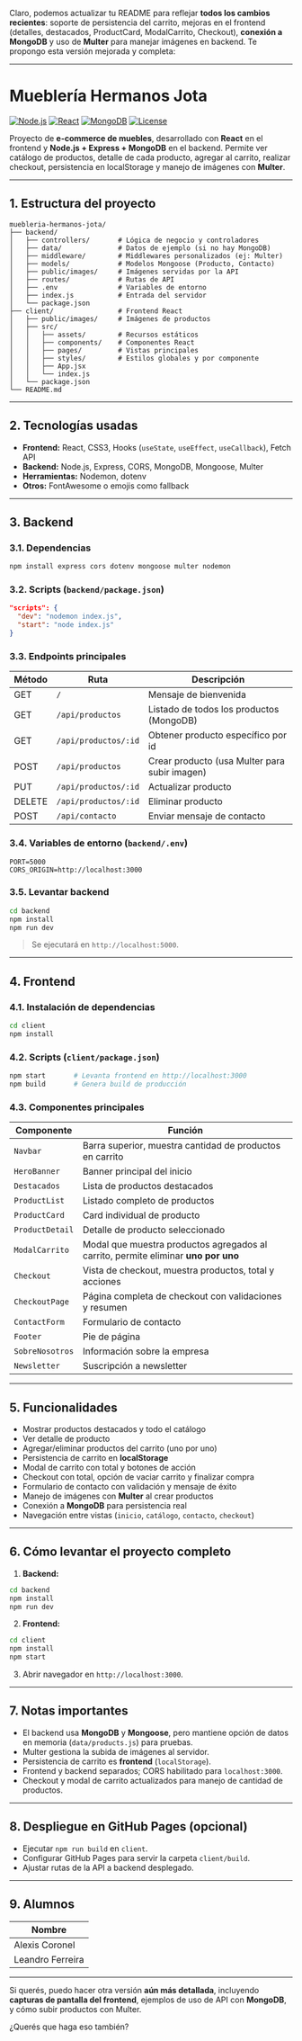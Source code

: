 Claro, podemos actualizar tu README para reflejar **todos los cambios recientes**: soporte de persistencia del carrito, mejoras en el frontend (detalles, destacados, ProductCard, ModalCarrito, Checkout), **conexión a MongoDB** y uso de **Multer** para manejar imágenes en backend. Te propongo esta versión mejorada y completa:

---

# Mueblería Hermanos Jota

[![Node.js](https://img.shields.io/badge/Node.js-339933?logo=node.js\&logoColor=white)](https://nodejs.org/)
[![React](https://img.shields.io/badge/React-61DAFB?logo=react\&logoColor=black)](https://reactjs.org/)
[![MongoDB](https://img.shields.io/badge/MongoDB-47A248?logo=mongodb\&logoColor=white)](https://www.mongodb.com/)
[![License](https://img.shields.io/badge/License-MIT-blue)](LICENSE)

Proyecto de **e-commerce de muebles**, desarrollado con **React** en el frontend y **Node.js + Express + MongoDB** en el backend. Permite ver catálogo de productos, detalle de cada producto, agregar al carrito, realizar checkout, persistencia en localStorage y manejo de imágenes con **Multer**.

---

## 1. Estructura del proyecto

```
muebleria-hermanos-jota/
├── backend/
│   ├── controllers/       # Lógica de negocio y controladores
│   ├── data/              # Datos de ejemplo (si no hay MongoDB)
│   ├── middleware/        # Middlewares personalizados (ej: Multer)
│   ├── models/            # Modelos Mongoose (Producto, Contacto)
│   ├── public/images/     # Imágenes servidas por la API
│   ├── routes/            # Rutas de API
│   ├── .env               # Variables de entorno
│   ├── index.js           # Entrada del servidor
│   └── package.json
├── client/                # Frontend React
│   ├── public/images/     # Imágenes de productos
│   ├── src/
│   │   ├── assets/        # Recursos estáticos
│   │   ├── components/    # Componentes React
│   │   ├── pages/         # Vistas principales
│   │   ├── styles/        # Estilos globales y por componente
│   │   ├── App.jsx
│   │   └── index.js
│   └── package.json
└── README.md
```

---

## 2. Tecnologías usadas

* **Frontend:** React, CSS3, Hooks (`useState`, `useEffect`, `useCallback`), Fetch API
* **Backend:** Node.js, Express, CORS, MongoDB, Mongoose, Multer
* **Herramientas:** Nodemon, dotenv
* **Otros:** FontAwesome o emojis como fallback

---

## 3. Backend

### 3.1. Dependencias

```bash
npm install express cors dotenv mongoose multer nodemon
```

### 3.2. Scripts (`backend/package.json`)

```json
"scripts": {
  "dev": "nodemon index.js",
  "start": "node index.js"
}
```

### 3.3. Endpoints principales

| Método | Ruta                 | Descripción                                   |
| ------ | -------------------- | --------------------------------------------- |
| GET    | `/`                  | Mensaje de bienvenida                         |
| GET    | `/api/productos`     | Listado de todos los productos (MongoDB)      |
| GET    | `/api/productos/:id` | Obtener producto específico por id            |
| POST   | `/api/productos`     | Crear producto (usa Multer para subir imagen) |
| PUT    | `/api/productos/:id` | Actualizar producto                           |
| DELETE | `/api/productos/:id` | Eliminar producto                             |
| POST   | `/api/contacto`      | Enviar mensaje de contacto                    |

### 3.4. Variables de entorno (`backend/.env`)

```env
PORT=5000
CORS_ORIGIN=http://localhost:3000
```

### 3.5. Levantar backend

```bash
cd backend
npm install
npm run dev
```

> Se ejecutará en `http://localhost:5000`.

---

## 4. Frontend

### 4.1. Instalación de dependencias

```bash
cd client
npm install
```

### 4.2. Scripts (`client/package.json`)

```bash
npm start       # Levanta frontend en http://localhost:3000
npm build       # Genera build de producción
```

### 4.3. Componentes principales

| Componente      | Función                                                                            |
| --------------- | ---------------------------------------------------------------------------------- |
| `Navbar`        | Barra superior, muestra cantidad de productos en carrito                           |
| `HeroBanner`    | Banner principal del inicio                                                        |
| `Destacados`    | Lista de productos destacados                                                      |
| `ProductList`   | Listado completo de productos                                                      |
| `ProductCard`   | Card individual de producto                                                        |
| `ProductDetail` | Detalle de producto seleccionado                                                   |
| `ModalCarrito`  | Modal que muestra productos agregados al carrito, permite eliminar **uno por uno** |
| `Checkout`      | Vista de checkout, muestra productos, total y acciones                             |
| `CheckoutPage`  | Página completa de checkout con validaciones y resumen                             |
| `ContactForm`   | Formulario de contacto                                                             |
| `Footer`        | Pie de página                                                                      |
| `SobreNosotros` | Información sobre la empresa                                                       |
| `Newsletter`    | Suscripción a newsletter                                                           |

---

## 5. Funcionalidades

* Mostrar productos destacados y todo el catálogo
* Ver detalle de producto
* Agregar/eliminar productos del carrito (uno por uno)
* Persistencia de carrito en **localStorage**
* Modal de carrito con total y botones de acción
* Checkout con total, opción de vaciar carrito y finalizar compra
* Formulario de contacto con validación y mensaje de éxito
* Manejo de imágenes con **Multer** al crear productos
* Conexión a **MongoDB** para persistencia real
* Navegación entre vistas (`inicio`, `catálogo`, `contacto`, `checkout`)

---

## 6. Cómo levantar el proyecto completo

1. **Backend:**

```bash
cd backend
npm install
npm run dev
```

2. **Frontend:**

```bash
cd client
npm install
npm start
```

3. Abrir navegador en `http://localhost:3000`.

---

## 7. Notas importantes

* El backend usa **MongoDB** y **Mongoose**, pero mantiene opción de datos en memoria (`data/products.js`) para pruebas.
* Multer gestiona la subida de imágenes al servidor.
* Persistencia de carrito es **frontend** (`localStorage`).
* Frontend y backend separados; CORS habilitado para `localhost:3000`.
* Checkout y modal de carrito actualizados para manejo de cantidad de productos.

---

## 8. Despliegue en GitHub Pages (opcional)

* Ejecutar `npm run build` en `client`.
* Configurar GitHub Pages para servir la carpeta `client/build`.
* Ajustar rutas de la API a backend desplegado.

---

## 9. Alumnos

| Nombre           |
| ---------------- |
| Alexis Coronel   |
| Leandro Ferreira |

---

Si querés, puedo hacer otra versión **aún más detallada**, incluyendo **capturas de pantalla del frontend**, ejemplos de uso de API con **MongoDB**, y cómo subir productos con Multer.

¿Querés que haga eso también?
